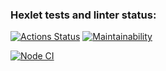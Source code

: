 ### Hexlet tests and linter status:
[![Actions Status](https://github.com/AlmDea/frontend-project-lvl1/workflows/hexlet-check/badge.svg)](https://github.com/AlmDea/frontend-project-lvl1/actions)
[![Maintainability](https://api.codeclimate.com/v1/badges/8e52fe983afed71b88c6/maintainability)](https://codeclimate.com/github/AlmDea/frontend-project-lvl1/maintainability)

[![Node CI](https://github.com/AlmDea/frontend-project-lvl1/actions/workflows/nodejs.yml/badge.svg)](https://github.com/AlmDea/frontend-project-lvl1/actions/workflows/nodejs.yml)